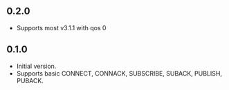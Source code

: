 ## 0.2.0
- Supports most v3.1.1 with qos 0

## 0.1.0

- Initial version.
- Supports basic CONNECT, CONNACK, SUBSCRIBE, SUBACK, PUBLISH, PUBACK.

